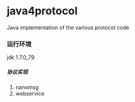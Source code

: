 # java4protocol
Java implementation of the various protocol code

### 运行环境
jdk 1.7.0_79

##### 协议实现
1. nanomsg
2. webservice